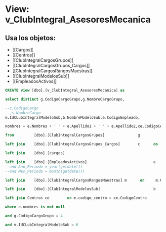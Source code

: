# View: v_ClubIntegral_AsesoresMecanica

## Usa los objetos:
- [[Cargos]]
- [[Centros]]
- [[ClubIntegralCargosGrupos]]
- [[ClubIntegralCargosGrupos_Cargos]]
- [[ClubIntegralCargosRangosMaestras]]
- [[ClubIntegralModelosSub]]
- [[EmpleadosActivos]]

```sql
CREATE view [dbo].[v_ClubIntegral_AsesoresMecanica] as

select distinct g.CodigoCargoGrupo,g.NombreCargoGrupo,

--c.CodigoCargo
--,s.NombreCargo
m.IdCLubIntegralModeloSub,b.NombreModeloSub,e.CodigoEmpleado,

nombres = e.Nombres + ' ' + e.Apellido1 + ' ' + e.Apellido2,ce.CodigoCentro,ce.NombreCentro,CodigoMarca,Marca

from         [dbo].[ClubIntegralCargosGrupos]               g

left join    [dbo].[ClubIntegralCargosGrupos_Cargos]        c      on     g.CodigoCargoGrupo = c.CodigoCargoGrupo

left join    [dbo].[cargos]                                                     s      on       c.CodigoCargo = s.CodigoCargo

left join    [dbo].[EmpleadosActivos]                              e      on     e.Codigo_Cargo = c.CodigoCargo 
--and Ano_Periodo = year(getdate())
--and Mes_Periodo = month(getdate())

left join    [dbo].[ClubIntegralCargosRangosMaestras] m      on     m.CodigoCargoGrupo = g.CodigoCargoGrupo

left join    [dbo].[ClubIntegralModelosSub]                        b      on       b.IdCLubIntegralModeloSub = m.IdCLubIntegralModeloSub

left join Centros ce		on e.codigo_centro = ce.CodigoCentro

where e.nombres is not null

and g.CodigoCargoGrupo = 4

and m.IdCLubIntegralModeloSub = 6

 






```
